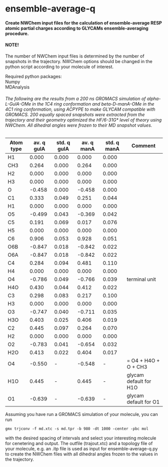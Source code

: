 # ensemble-average-q

#### Create NWChem input files for the calculation of ensemble-average RESP atomic partial charges according to GLYCAMs ensemble-averaging procedure.

#### NOTE!
The number of NWChem input files is determined by the number of snapshots in the trajectory. NWChem options should be changed in the python script according to your molecule of interest. 

Required python packages: \
Numpy \
MDAnalysis 

###### The following are the results from a 200 ns GROMACS simulation of alpha-L-GulA-OMe in the 1C4 ring conformation and beta-D-manA-OMe in the 4C1 ring conformation, using ACPYPE to make GLYCAM compatible with GROMACS. 200 equally spaced snapshots were extracted from the trajectory and their geometry optimized the HF/6-31G* level of theory using NWChem. All dihedral angles were frozen to their MD snapshot values.
| Atom type |av. q gulA |std. q gulA |av. q manA |std. q manA| Comment |
| --- | --- | --- | --- | --- | --- |
H1  |   0.000 |  0.000 |  0.000 | 0.000 |            
CH3 |   0.264 |  0.000 |  0.264 | 0.000 |            
H2  |   0.000 |  0.000 |  0.000 | 0.000 |            
H3  |   0.000 |  0.000 |  0.000 | 0.000 |            
 O  |  -0.458 |  0.000 | -0.458 | 0.000 |            
C1  |   0.333 |  0.049 |  0.251 | 0.044 |            
H1  |   0.000 |  0.000 |  0.000 | 0.000 |            
O5  |  -0.499 |  0.043 | -0.369 | 0.042 |            
C5  |   0.191 |  0.069 |  0.017 | 0.076 |            
H5  |   0.000 |  0.000 |  0.000 | 0.000 |            
C6  |   0.906 |  0.053 |  0.928 | 0.051 |            
O6B |  -0.847 |  0.018 | -0.842 | 0.022 |            
O6A |  -0.847 |  0.018 | -0.842 | 0.022 |            
C4  |   0.284 |  0.094 |  0.481 | 0.110 |            
H4  |   0.000 |  0.000 |  0.000 | 0.000 |            
O4  |  -0.786 |  0.049 | -0.766 | 0.039 | terminal unit                              
H4O |   0.430 |  0.044 |  0.412 | 0.022 |            
C3  |   0.298 |  0.083 |  0.217 | 0.100 |            
H3  |   0.000 |  0.000 |  0.000 | 0.000 |            
O3  |  -0.747 |  0.040 | -0.711 | 0.035 |            
H3O |   0.403 |  0.025 |  0.406 | 0.019 |            
C2  |   0.445 |  0.097 |  0.264 | 0.070 |            
H2  |   0.000 |  0.000 |  0.000 | 0.000 |            
O2  |  -0.783 |  0.041 | -0.654 | 0.032 |            
H2O |   0.413 |  0.022 |  0.404 | 0.017 |            
O4  |  -0.550 |   -    | -0.548 |   -   | = O4 + H4O + O + CH3                              
H1O |   0.445 |   -    |  0.445 |   -   | glycam default for H1O 
O1  |  -0.639 |   -    | -0.639 |   -   | glycam default for O1  



Assuming you have run a GROMACS simulation of your molecule, you can run 

    gmx trjconv -f md.xtc -s md.tpr -b 980 -dt 1000 -center -pbc mol
    
with the desired spacing of intervals and select your interesting molecule for cenetering and output. The outfile (trajout.xtc) and a topology file of your molecule, e.g. an .itp file is used as input for ensemble-average-q.py to create the NWChem files with all dihedral angles frozen to the values in the trajectory. 
